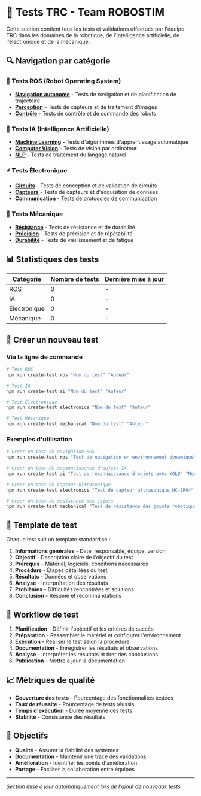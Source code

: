 # 🧪 Tests TRC - Team ROBOSTIM

Cette section contient tous les tests et validations effectués par l'équipe TRC dans les domaines de la robotique, de l'intelligence artificielle, de l'électronique et de la mécanique.

## 🔍 Navigation par catégorie

### 🤖 Tests ROS (Robot Operating System)
- **[Navigation autonome](ros/)** - Tests de navigation et de planification de trajectoire
- **[Perception](ros/)** - Tests de capteurs et de traitement d'images
- **[Contrôle](ros/)** - Tests de contrôle et de commande des robots

### 🧠 Tests IA (Intelligence Artificielle)
- **[Machine Learning](ai/)** - Tests d'algorithmes d'apprentissage automatique
- **[Computer Vision](ai/)** - Tests de vision par ordinateur
- **[NLP](ai/)** - Tests de traitement du langage naturel

### ⚡ Tests Électronique
- **[Circuits](electronics/)** - Tests de conception et de validation de circuits
- **[Capteurs](electronics/)** - Tests de capteurs et d'acquisition de données
- **[Communication](electronics/)** - Tests de protocoles de communication

### 🔧 Tests Mécanique
- **[Résistance](mechanical/)** - Tests de résistance et de durabilité
- **[Précision](mechanical/)** - Tests de précision et de répétabilité
- **[Durabilité](mechanical/)** - Tests de vieillissement et de fatigue

## 📊 Statistiques des tests

| Catégorie | Nombre de tests | Dernière mise à jour |
|-----------|------------------|---------------------|
| ROS | 0 | - |
| IA | 0 | - |
| Électronique | 0 | - |
| Mécanique | 0 | - |

## 🚀 Créer un nouveau test

### Via la ligne de commande
```bash
# Test ROS
npm run create-test ros "Nom du test" "Auteur"

# Test IA
npm run create-test ai "Nom du test" "Auteur"

# Test Électronique
npm run create-test electronics "Nom du test" "Auteur"

# Test Mécanique
npm run create-test mechanical "Nom du test" "Auteur"
```

### Exemples d'utilisation
```bash
# Créer un test de navigation ROS
npm run create-test ros "Test de navigation en environnement dynamique" "Giscard"

# Créer un test de reconnaissance d'objets IA
npm run create-test ai "Test de reconnaissance d'objets avec YOLO" "Merveille"

# Créer un test de capteur ultrasonique
npm run create-test electronics "Test de capteur ultrasonique HC-SR04" "Juste"

# Créer un test de résistance des joints
npm run create-test mechanical "Test de résistance des joints robotiques" "Martine"
```

## 📝 Template de test

Chaque test suit un template standardisé :

1. **Informations générales** - Date, responsable, équipe, version
2. **Objectif** - Description claire de l'objectif du test
3. **Prérequis** - Matériel, logiciels, conditions nécessaires
4. **Procédure** - Étapes détaillées du test
5. **Résultats** - Données et observations
6. **Analyse** - Interprétation des résultats
7. **Problèmes** - Difficultés rencontrées et solutions
8. **Conclusion** - Résumé et recommandations

## 🔄 Workflow de test

1. **Planification** - Définir l'objectif et les critères de succès
2. **Préparation** - Rassembler le matériel et configurer l'environnement
3. **Exécution** - Réaliser le test selon la procédure
4. **Documentation** - Enregistrer les résultats et observations
5. **Analyse** - Interpréter les résultats et tirer des conclusions
6. **Publication** - Mettre à jour la documentation

## 📈 Métriques de qualité

- **Couverture des tests** - Pourcentage des fonctionnalités testées
- **Taux de réussite** - Pourcentage de tests réussis
- **Temps d'exécution** - Durée moyenne des tests
- **Stabilité** - Consistance des résultats

## 🎯 Objectifs

- **Qualité** - Assurer la fiabilité des systèmes
- **Documentation** - Maintenir une trace des validations
- **Amélioration** - Identifier les points d'amélioration
- **Partage** - Faciliter la collaboration entre équipes

---
*Section mise à jour automatiquement lors de l'ajout de nouveaux tests*
